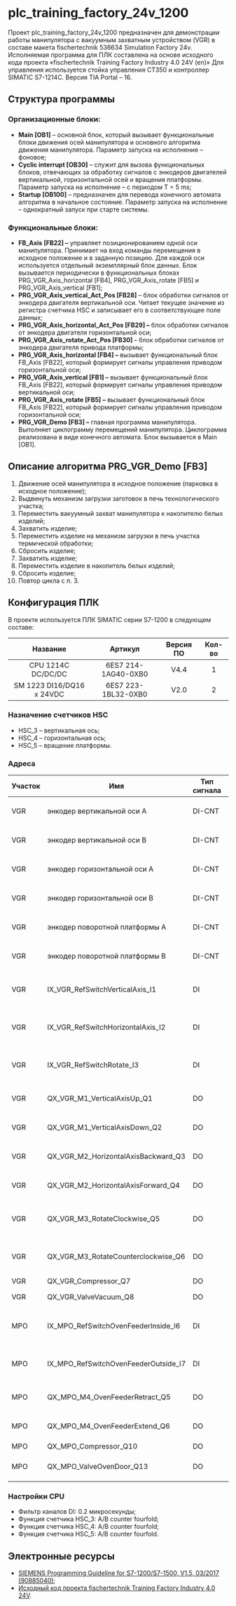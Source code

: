 # plc_training_factory_24v_1200

Проект plc_training_factory_24v_1200 предназначен для демонстрации работы манипулятора с вакуумным захватным устройством (VGR) в составе макета fischertechnik 536634 Simulation Factory 24v. Исполняемая программа для ПЛК составлена на основе исходного кода проекта «fischertechnik Training Factory Industry 4.0 24V (en)» Для управления используется стойка управления СТ350 и контроллер SIMATIC S7-1214C. Версия TIA Portal – 16.

## Структура программы

### Организационные блоки:

- **Main [OB1]** – основной блок, который вызывает функциональные блоки движения осей манипулятора и основного алгоритма движения манипулятора. Параметр запуска на исполнение – фоновое;
- **Cyclic interrupt [OB30]** – служит для вызова функциональных блоков, отвечающих за обработку сигналов с энкодеров двигателей вертикальной, горизонтальной осей и вращения платформы. Параметр запуска на исполнение – с периодом T = 5 ms;
- **Startup [OB100]** – предназначен для перевода конечного автомата алгоритма в начальное состояние. Параметр запуска на исполнение – однократный запуск при старте системы.

### Функциональные блоки:

- **FB\_Axis [FB22] –** управляет позиционированием одной оси манипулятора. Принимает на вход команды перемещения в исходное положение и в заданную позицию. Для каждой оси используется отдельный экземплярный блок данных. Блок вызывается периодически в функциональных блоках PRG\_VGR\_Axis\_horizontal [FB4], PRG\_VGR\_Axis\_rotate [FB5] и PRG\_VGR\_Axis\_vertical [FB1];
- **PRG\_VGR\_Axis\_vertical\_Act\_Pos [FB28]** – блок обработки сигналов от энкодера двигателя вертикальной оси. Читает текущее значение из регистра счетчика HSC и записывает его в соответствующее поле данных;
- **PRG\_VGR\_Axis\_horizontal\_Act\_Pos [FB29] –** блок обработки сигналов от энкодера двигателя горизонтальной оси;
- **PRG\_VGR\_Axis\_rotate\_Act\_Pos [FB30] -** блок обработки сигналов от энкодера двигателя привода платформы;
- **PRG\_VGR\_Axis\_horizontal [FB4] –** вызывает функциональный блок FB\_Axis [FB22], который формирует сигналы управления приводом горизонтальной оси;
- **PRG\_VGR\_Axis\_vertical [FB1] –** вызывает функциональный блок FB\_Axis [FB22], который формирует сигналы управления приводом вертикальной оси;
- **PRG\_VGR\_Axis\_rotate [FB5] –** вызывает функциональный блок FB\_Axis [FB22], который формирует сигналы управления приводом горизонтальной оси;
- **PRG\_VGR\_Demo [FB3] –** главная программа манипулятора. Выполняет циклограмму перемещений манипулятора. Циклограмма реализована в виде конечного автомата. Блок вызывается в Main [OB1].

## Описание алгоритма PRG\_VGR\_Demo [FB3]

1. Движение осей манипулятора в исходное положение (парковка в исходное положение);
1. Выдвинуть механизм загрузки заготовок в печь технологического участка;
1. Переместить вакуумный захват манипулятора к накопителю белых изделий;
1. Захватить изделие;
1. Переместить изделие на механизм загрузки в печь участка термической обработки;
1. Сбросить изделие;
1. Захватить изделие;
1. Переместить изделие в накопитель белых изделий;
1. Сбросить изделие;
1. Повтор цикла с п. 3.

## Конфигурация ПЛК

В проекте используется ПЛК SIMATIC серии S7-1200 в следующем составе:

|Название|Артикул|Версия ПО|Кол-во|
| :-: | :-: | :-: | :-: |
|CPU 1214C DC/DC/DC|6ES7 214-1AG40-0XB0|V4.4|1|
|SM 1223 DI16/DQ16 x 24VDC|6ES7 223-1BL32-0XB0|V2.0|2|

### Назначение счетчиков HSC

- HSC\_3 – вертикальная ось;
- HSC\_4 – горизонтальная ось;
- HSC\_5 – вращение платформы.


### Адреса

|Участок|Имя|Тип сигнала|Адрес|Комментарий|
| - | - | - | - | - |
|VGR|энкодер вертикальной оси A|DI-CNT|%I0.4|энкодер вертикальной оси A|
|VGR|энкодер вертикальной оси B|DI-CNT|%I0.5|энкодер вертикальной оси B|
|VGR|энкодер горизонтальной оси A|DI-CNT|%I0.6|энкодер горизонтальной оси A|
|VGR|энкодер горизонтальной оси B|DI-CNT|%I0.7|энкодер горизонтальной оси B|
|VGR|энкодер поворотной платформы A|DI-CNT|%I1.0|энкодер поворотной платформы A|
|VGR|энкодер поворотной платформы B|DI-CNT|%I1.1|энкодер поворотной платформы B|
|VGR|IX\_VGR\_RefSwitchVerticalAxis\_I1|DI|%I12.0|начальная позиция вертикальной оси|
|VGR|IX\_VGR\_RefSwitchHorizontalAxis\_I2|DI|%I12.1|начальная позиция горизонтальной оси|
|VGR|IX\_VGR\_RefSwitchRotate\_I3|DI|%I12.2|начальная позиция поворотной платформы|
|VGR|QX\_VGR\_M1\_VerticalAxisUp\_Q1|DO|%Q13.0|движение вертикальной оси вверх|
|VGR|QX\_VGR\_M1\_VerticalAxisDown\_Q2|DO|%Q13.1|движение вертикальной оси вниз|
|VGR|QX\_VGR\_M2\_HorizontalAxisBackward\_Q3|DO|%Q13.2|движение горизонтальной оси назад|
|VGR|QX\_VGR\_M2\_HorizontalAxisForward\_Q4|DO|%Q13.3|движение горизонтальной оси вперед|
|VGR|QX\_VGR\_M3\_RotateClockwise\_Q5|DO|%Q13.4|поворот платформы по часовой стрелке|
|VGR|QX\_VGR\_M3\_RotateCounterclockwise\_Q6|DO|%Q13.5|поворот платформы против часовой стрелки|
|VGR|QX\_VGR\_Compressor\_Q7|DO|%Q13.6|компрессор|
|VGR|QX\_VGR\_ValveVacuum\_Q8|DO|%Q13.7|вакуумный захват|
|MPO|IX\_MPO\_RefSwitchOvenFeederInside\_I6|DI|%I8.5|механизм загрузки в печь позиция (внутри)|
|MPO|IX\_MPO\_RefSwitchOvenFeederOutside\_I7|DI|%I8.6|механизм загрузки в печь позиция (снаружи)|
|MPO|QX\_MPO\_M4\_OvenFeederRetract\_Q5|DO|%Q8.2|задвинуть держатель заготовки|
|MPO|QX\_MPO\_M4\_OvenFeederExtend\_Q6|DO|%Q8.3|выдвинуть держатель заготовки|
|MPO|QX\_MPO\_Compressor\_Q10|DO|%Q8.7|компрессор|
|MPO|QX\_MPO\_ValveOvenDoor\_Q13|DO|%Q9.2|вакуумный насос (присоска)|

### Настройки CPU

- Фильтр каналов DI: 0.2 микросекунды;
- Функция счетчика HSC\_3: A/B counter fourfold;
- Функция счетчика HSC\_4: A/B counter fourfold;
- Функция счетчика HSC\_5: A/B counter fourfold.

## Электронные ресурсы

- [SIEMENS Programming Guideline for S7-1200/S7-1500, V1.5, 03/2017 (90885040)](https://support.industry.siemens.com/cs/document/90885040);
- [Исходный код проекта fischertechnik Training Factory Industry 4.0 24V](https://github.com/fischertechnik/plc_training_factory_24v).
